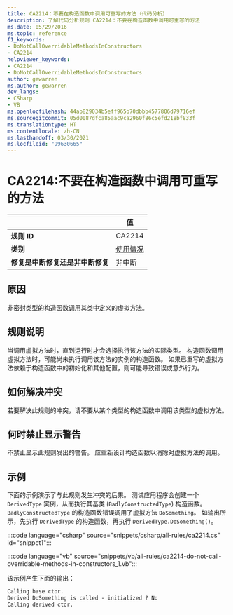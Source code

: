 ```yaml
---
title: CA2214：不要在构造函数中调用可重写的方法（代码分析）
description: 了解代码分析规则 CA2214：不要在构造函数中调用可重写的方法
ms.date: 05/29/2016
ms.topic: reference
f1_keywords:
- DoNotCallOverridableMethodsInConstructors
- CA2214
helpviewer_keywords:
- CA2214
- DoNotCallOverridableMethodsInConstructors
author: gewarren
ms.author: gewarren
dev_langs:
- CSharp
- VB
ms.openlocfilehash: 44ab829034b5eff965b70dbbb4577806d79716ef
ms.sourcegitcommit: 05d0087dfca85aac9ca2960f86c5efd218bf833f
ms.translationtype: HT
ms.contentlocale: zh-CN
ms.lasthandoff: 03/30/2021
ms.locfileid: "99630665"
---
```

# <a name="ca2214-do-not-call-overridable-methods-in-constructors"></a>CA2214:不要在构造函数中调用可重写的方法

| | 值 |
|-|-|
| **规则 ID** |CA2214|
| **类别** |[使用情况](usage-warnings.md)|
| **修复是中断修复还是非中断修复** |非中断|

## <a name="cause"></a>原因

非密封类型的构造函数调用其类中定义的虚拟方法。

## <a name="rule-description"></a>规则说明

当调用虚拟方法时，直到运行时才会选择执行该方法的实际类型。 构造函数调用虚拟方法时，可能尚未执行调用该方法的实例的构造函数。 如果已重写的虚拟方法依赖于构造函数中的初始化和其他配置，则可能导致错误或意外行为。

## <a name="how-to-fix-violations"></a>如何解决冲突

若要解决此规则的冲突，请不要从某个类型的构造函数中调用该类型的虚拟方法。

## <a name="when-to-suppress-warnings"></a>何时禁止显示警告

不禁止显示此规则发出的警告。 应重新设计构造函数以消除对虚拟方法的调用。

## <a name="example"></a>示例

下面的示例演示了与此规则发生冲突的后果。 测试应用程序会创建一个 `DerivedType` 实例，从而执行其基类 (`BadlyConstructedType`) 构造函数。 `BadlyConstructedType` 的构造函数错误调用了虚拟方法 `DoSomething`。 如输出所示，先执行 `DerivedType` 的构造函数，再执行 `DerivedType.DoSomething()`。

:::code language="csharp" source="snippets/csharp/all-rules/ca2214.cs" id="snippet1":::

:::code language="vb" source="snippets/vb/all-rules/ca2214-do-not-call-overridable-methods-in-constructors_1.vb":::

该示例产生下面的输出：

```txt
Calling base ctor.
Derived DoSomething is called - initialized ? No
Calling derived ctor.
```

